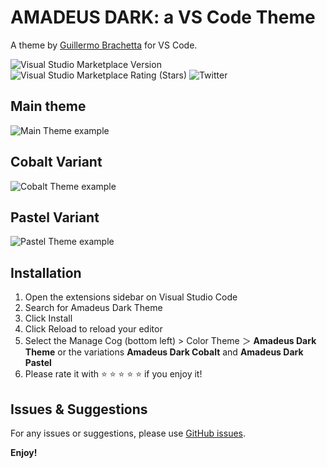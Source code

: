 # AMADEUS DARK: a VS Code Theme

A theme by [Guillermo Brachetta](https://github.com/GBrachetta) for VS Code.

![Visual Studio Marketplace Version](https://img.shields.io/visual-studio-marketplace/v/gbrachetta.amadeus-dark-theme?logo=visual%20studio&logoColor=00acee&style=for-the-badge)
![Visual Studio Marketplace Rating (Stars)](https://img.shields.io/visual-studio-marketplace/stars/gbrachetta.amadeus-dark-theme?color=green&logo=visual%20studio&logoColor=00acee&style=for-the-badge)
![Twitter](https://img.shields.io/badge/twitter-%40brachetta-00acee.svg?logo=twitter&style=for-the-badge)

## Main theme

![Main Theme example](https://res.cloudinary.com/gbrachetta/image/upload/v1610659855/theme-1_ak8khq.png)

## Cobalt Variant

![Cobalt Theme example](https://res.cloudinary.com/gbrachetta/image/upload/v1610719544/Cobalt_kbx2me.png)

## Pastel Variant

![Pastel Theme example](https://res.cloudinary.com/gbrachetta/image/upload/v1610723207/Pastel_kacs8d.png)

## Installation

1. Open the extensions sidebar on Visual Studio Code
1. Search for Amadeus Dark Theme
1. Click Install
1. Click Reload to reload your editor
1. Select the Manage Cog (bottom left) > Color Theme ＞ **Amadeus Dark Theme** or the variations **Amadeus Dark Cobalt** and **Amadeus Dark Pastel**
1. Please rate it with ⭐️ ⭐️ ⭐️ ⭐️ ⭐️  if you enjoy it!

## Issues & Suggestions

For any issues or suggestions, please use [GitHub issues](https://github.com/GBrachetta/amadeus-dark-theme/issues).

**Enjoy!**
